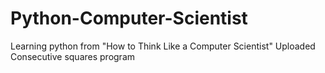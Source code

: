 # Python-Computer-Scientist
Learning python from "How to Think Like a Computer Scientist"
Uploaded Consecutive squares program
